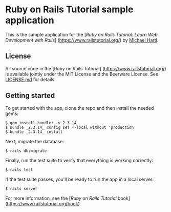 # Ruby on Rails Tutorial sample application
This is the sample application for the
[*Ruby on Rails Tutorial:
Learn Web Development with Rails*]
(https://www.railstutorial.org/)
by [Michael Hartl](https://www.michaelhartl.com/).
## License
All source code in the [Ruby on Rails Tutorial]
(https://www.railstutorial.org/)
is available jointly under the MIT License and the Beerware
License. See
[LICENSE.md](LICENSE.md) for details.
## Getting started
To get started with the app, clone the repo and then install the
needed gems:
```
$ gem install bundler -v 2.3.14
$ bundle _2.3.14_ config set --local without 'production'
$ bundle _2.3.14_ install
```
Next, migrate the database:
```
$ rails db:migrate
```

Finally, run the test suite to verify that everything is working
correctly:
```
$ rails test
```
If the test suite passes, you'll be ready to run the app in a
local server:
```
$ rails server
```
For more information, see the
[*Ruby on Rails Tutorial* book]
(https://www.railstutorial.org/book).